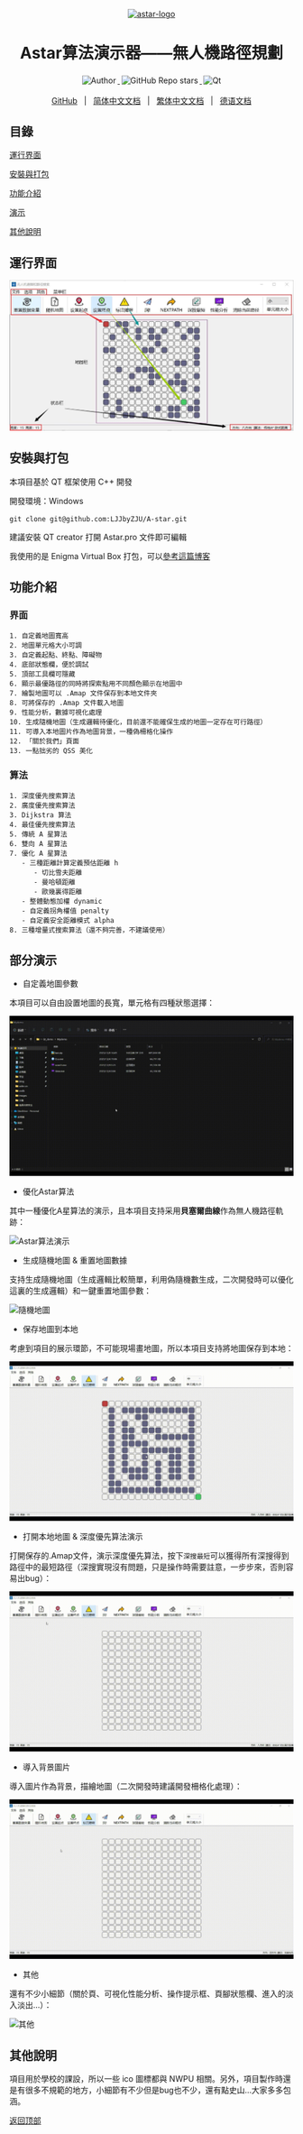 <p align="center">
    <a target="_blank" href="https://github.com/LJJbyZJU/Astar">
        <img src="https://github.com/LJJbyZJU/Astar/blob/main/README/RDME_IMG/purchase.png" alt="astar-logo" width="150" data-width="150" data-height="150">
    </a>
</p>

<h1 align="center">Astar算法演示器——無人機路徑規劃</h1>

<p align="center">
    <a target="_blank" href="https://github.com/LJJbyZJU">
      <img style="display:inline-block;margin:0.2em;" alt="Author" src="https://img.shields.io/badge/Author-Junjie Li-blue.svg?logo=autoit&style=flat">
    </a>
    <a target="_blank" href="https://github.com/LJJbyZJU/Astar">
      <img style="display:inline-block;margin:0.2em;" alt="GitHub Repo stars" src="https://img.shields.io/github/stars/LJJbyZJU/Astar?style=social">
    </a>
    <a target="_blank" href="https://github.com/LJJbyZJU/Astar">
      <img style="display:inline-block;margin:0.2em;" alt="Qt" src="https://img.shields.io/badge/Framework-Qt-green.svg?logo=Qt&style=flat">
    </a>
</p>

<p align="center">
    <a href="https://github.com/LJJbyZJU/Astar">GitHub</a>
    &nbsp; | &nbsp;
    <a href="https://github.com/LJJbyZJU/Astar/blob/main/README/README.zh_CN.md">简体中文文档</a>
    &nbsp; | &nbsp;
    <a href="https://github.com/LJJbyZJU/Astar/blob/main/README/README.zh_TW.md">繁体中文文档</a>
    &nbsp; | &nbsp;
    <a href="https://github.com/LJJbyZJU/Astar/blob/main/README/README.de_DE.md">德语文档</a>
</p>

## 目錄

[運行界面](#運行界面)

[安裝與打包](#安裝與打包)

[功能介紹](#功能介紹)

[演示](#部分演示)

[其他說明](#其他說明)

## 運行界面

![界面](./RDME_IMG/界面.jpg)

## 安裝與打包

本項目基於 QT 框架使用 C++ 開發

開發環境：Windows

```
git clone git@github.com:LJJbyZJU/A-star.git
```

建議安裝 QT creator 打開 Astar.pro 文件即可編輯

我使用的是 Enigma Virtual Box 打包，可以[參考這篇博客](https://blog.csdn.net/qq_40994692/article/details/113880198)

## 功能介紹

### 界面

```
1. 自定義地圖寬高
2. 地圖單元格大小可調
3. 自定義起點、終點、障礙物
4. 底部狀態欄，便於調試
5. 頂部工具欄可隱藏
6. 顯示最優路徑的同時將探索點用不同顏色顯示在地圖中
7. 繪製地圖可以 .Amap 文件保存到本地文件夾
8. 可將保存的 .Amap 文件載入地圖
9. 性能分析，數據可視化處理
10. 生成隨機地圖（生成邏輯待優化，目前還不能確保生成的地圖一定存在可行路徑）
11. 可導入本地圖片作為地圖背景，一種偽柵格化操作
12. 「關於我們」頁面
13. 一點拙劣的 QSS 美化
```

### 算法

```
1. 深度優先搜索算法
2. 廣度優先搜索算法
3. Dijkstra 算法
4. 最佳優先搜索算法
5. 傳統 A 星算法
6. 雙向 A 星算法
7. 優化 A 星算法
   - 三種距離計算定義預估距離 h
      - 切比雪夫距離
      - 曼哈頓距離
      - 歐幾裏得距離
   - 整體動態加權 dynamic
   - 自定義拐角權值 penalty
   - 自定義安全距離模式 alpha
8. 三種增量式搜索算法（還不夠完善，不建議使用）
```

## 部分演示

- 自定義地圖參數

本項目可以自由設置地圖的長寬，單元格有四種狀態選擇：

![設置地圖](./RDME_IMG/Astar_gif/设置地图.gif)

- 優化Astar算法

其中一種優化A星算法的演示，且本項目支持采用**貝塞爾曲線**作為無人機路徑軌跡：

![Astar算法演示](./RDME_IMG/Astar_gif/A星&贝塞尔.gif)

- 生成隨機地圖 & 重置地圖數據

支持生成隨機地圖（生成邏輯比較簡單，利用偽隨機數生成，二次開發時可以優化這裏的生成邏輯）和一鍵重置地圖參數：

![隨機地圖](./RDME_IMG/Astar_gif/随机地图.gif)

- 保存地圖到本地

考慮到項目的展示環節，不可能現場畫地圖，所以本項目支持將地圖保存到本地：

![保存地圖](./RDME_IMG/Astar_gif/保存地图.gif)

- 打開本地地圖 & 深度優先算法演示

打開保存的.Amap文件，演示深度優先算法，按下`深搜最短`可以獲得所有深搜得到路徑中的最短路徑（深搜實現沒有問題，只是操作時需要註意，一步步來，否則容易出bug）：

![打開地圖](./RDME_IMG/Astar_gif/深搜.gif)

- 導入背景圖片

導入圖片作為背景，描繪地圖（二次開發時建議開發柵格化處理）：

![背景圖片](./RDME_IMG/Astar_gif/打开&清除背景.gif)

- 其他

還有不少小細節（關於頁、可視化性能分析、操作提示框、頁腳狀態欄、進入的淡入淡出...）：

![其他](./RDME_IMG/Astar_gif/其他.gif)

## 其他說明

項目用於學校的課設，所以一些 ico 圖標都與 NWPU 相關。另外，項目製作時還是有很多不規範的地方，小細節有不少但是bug也不少，還有點史山...大家多多包涵。

[返回顶部](#A-star)